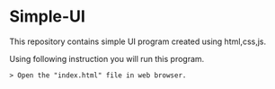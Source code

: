 # Simple-UI

This repository contains simple UI program created using html,css,js.

Using following instruction you will run this program.
```
> Open the "index.html" file in web browser.
```
